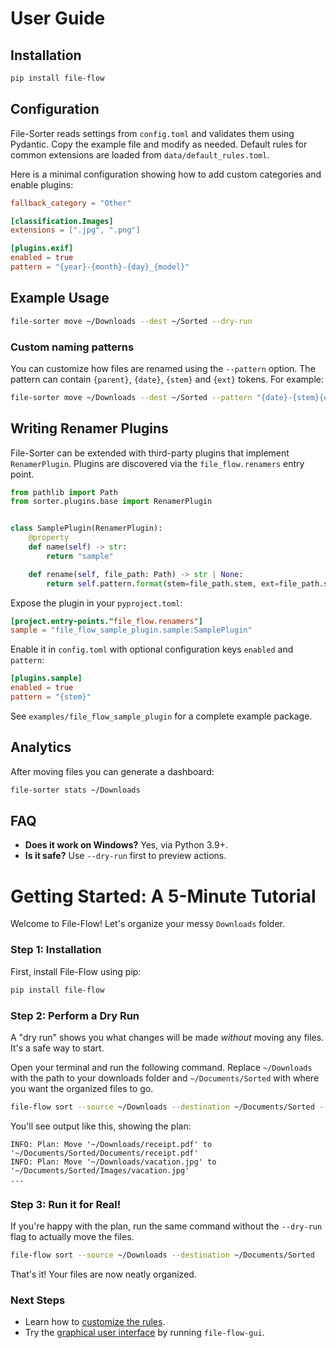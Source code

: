 # User Guide

## Installation
```bash
pip install file-flow
```

## Configuration
File-Sorter reads settings from `config.toml` and validates them using
Pydantic. Copy the example file and modify as needed.
Default rules for common extensions are loaded from `data/default_rules.toml`.

Here is a minimal configuration showing how to add custom categories and enable
plugins:

```toml
fallback_category = "Other"

[classification.Images]
extensions = [".jpg", ".png"]

[plugins.exif]
enabled = true
pattern = "{year}-{month}-{day}_{model}"
```

## Example Usage
```bash
file-sorter move ~/Downloads --dest ~/Sorted --dry-run
```

### Custom naming patterns
You can customize how files are renamed using the ``--pattern`` option. The
pattern can contain ``{parent}``, ``{date}``, ``{stem}`` and ``{ext}`` tokens.
For example:
```bash
file-sorter move ~/Downloads --dest ~/Sorted --pattern "{date}-{stem}{ext}"
```

## Writing Renamer Plugins

File-Sorter can be extended with third-party plugins that implement
`RenamerPlugin`. Plugins are discovered via the `file_flow.renamers`
entry point.

```python
from pathlib import Path
from sorter.plugins.base import RenamerPlugin


class SamplePlugin(RenamerPlugin):
    @property
    def name(self) -> str:
        return "sample"

    def rename(self, file_path: Path) -> str | None:
        return self.pattern.format(stem=file_path.stem, ext=file_path.suffix)
```

Expose the plugin in your `pyproject.toml`:

```toml
[project.entry-points."file_flow.renamers"]
sample = "file_flow_sample_plugin.sample:SamplePlugin"
```

Enable it in `config.toml` with optional configuration keys
`enabled` and `pattern`:

```toml
[plugins.sample]
enabled = true
pattern = "{stem}"
```

See `examples/file_flow_sample_plugin` for a complete example package.

## Analytics
After moving files you can generate a dashboard:
```bash
file-sorter stats ~/Downloads
```

## FAQ
- **Does it work on Windows?** Yes, via Python 3.9+.
- **Is it safe?** Use `--dry-run` first to preview actions.

# Getting Started: A 5-Minute Tutorial

Welcome to File-Flow! Let's organize your messy `Downloads` folder.

### Step 1: Installation

First, install File-Flow using pip:

```bash
pip install file-flow
```

### Step 2: Perform a Dry Run

A "dry run" shows you what changes will be made *without* moving any files. It's a safe way to start.

Open your terminal and run the following command. Replace `~/Downloads` with the path to your downloads folder and `~/Documents/Sorted` with where you want the organized files to go.

```bash
file-flow sort --source ~/Downloads --destination ~/Documents/Sorted --dry-run
```

You'll see output like this, showing the plan:
```
INFO: Plan: Move '~/Downloads/receipt.pdf' to '~/Documents/Sorted/Documents/receipt.pdf'
INFO: Plan: Move '~/Downloads/vacation.jpg' to '~/Documents/Sorted/Images/vacation.jpg'
...
```

### Step 3: Run it for Real!

If you're happy with the plan, run the same command without the `--dry-run` flag to actually move the files.

```bash
file-flow sort --source ~/Downloads --destination ~/Documents/Sorted
```

That's it! Your files are now neatly organized.

### Next Steps

* Learn how to [customize the rules](link-to-rules-doc.md).
* Try the [graphical user interface](link-to-gui-doc.md) by running `file-flow-gui`.
